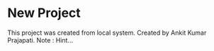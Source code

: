 # New Project

This project was created from local system.
Created by Ankit Kumar Prajapati.
Note : Hint...